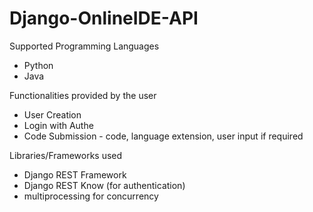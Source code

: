 # Django-OnlineIDE-API

Supported Programming Languages 
- Python
-  Java

Functionalities provided by the user
- User Creation
- Login with Authe
- Code Submission - code, language extension, user input if required


Libraries/Frameworks used
- Django REST Framework
- Django REST Know (for authentication)
- multiprocessing for concurrency



